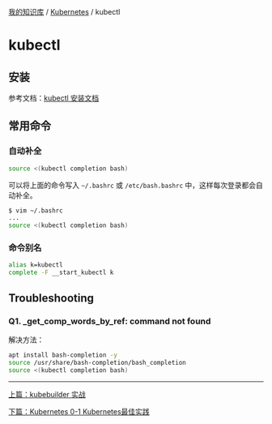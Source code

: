 [我的知识库](../README.md) / [Kubernetes](zz_gneratered_mdi.md) / kubectl

# kubectl

## 安装

参考文档：[kubectl 安装文档](https://kubernetes.io/docs/tasks/tools/#kubectl)

## 常用命令

### 自动补全

```bash
source <(kubectl completion bash)
```

可以将上面的命令写入 `~/.bashrc` 或 `/etc/bash.bashrc` 中，这样每次登录都会自动补全。

```bash
$ vim ~/.bashrc
...
source <(kubectl completion bash)
```

### 命令别名

```bash
alias k=kubectl
complete -F __start_kubectl k
```

## Troubleshooting

### Q1. _get_comp_words_by_ref: command not found

解决方法：

```bash
apt install bash-completion -y
source /usr/share/bash-completion/bash_completion
source <(kubectl completion bash)
```

---
[上篇：kubebuilder 实战](kubebuilder-inaction.md)

[下篇：Kubernetes 0-1 Kubernetes最佳实践](kubernetes-best-practice.md)
